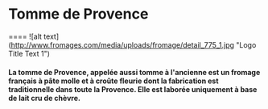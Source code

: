 # Tomme de Provence
====
![alt text] (http://www.fromages.com/media/uploads/fromage/detail_775_1.jpg "Logo Title Text 1")

#### La tomme de Provence, appelée aussi tomme à l'ancienne est un fromage français à pâte molle et à croûte fleurie dont la fabrication est traditionnelle dans toute la Provence. Elle est laborée uniquement à base de lait cru de chèvre.
